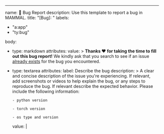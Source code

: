 ---
name: 🐞 Bug Report
description: Use this template to report a bug in MAMMAL.
title: "[Bug]: "
labels:
  - "a:app"
  - "ty:bug"

body:
  - type: markdown
    attributes:
      value: >
        **Thanks :heart: for taking the time to fill out this bug report!** We kindly ask that you search to see if an
        issue [already exists](https://github.ibm.com/BiomedSciAI-Innersource/bmfm-mammal-release/issues) for the bug you encountered.

  - type: textarea
    attributes:
      label: Describe the bug
      description: >
        A clear and concise description of the issue you're experiencing. If relevant, add screenshots or videos to help
        explain the bug, or any steps to reproduce the bug. If relevant describe the expected behavior. Please include
        the following information:

        - python version

        - torch version

        - os type and version
      value: |
        <!--- Describe your issue here --->
